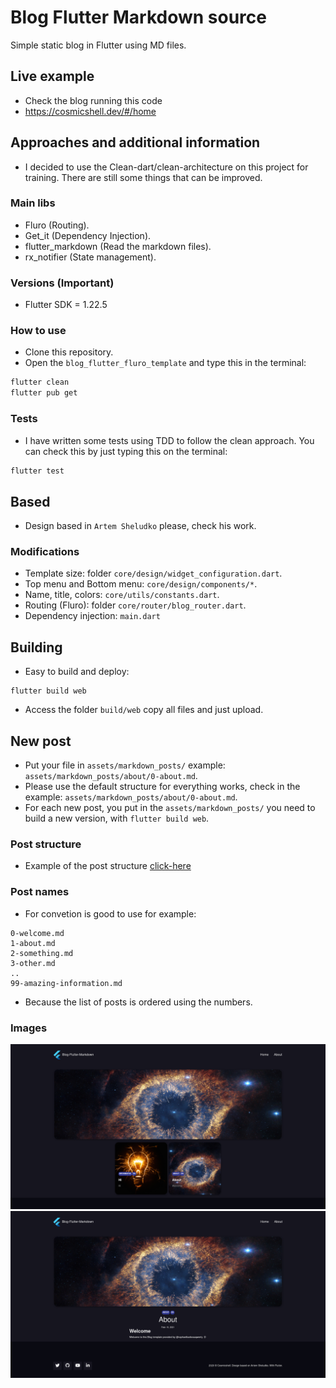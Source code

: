 # Blog Flutter Markdown source

Simple static blog in Flutter using MD files.
## Live example 
- Check the blog running this code
- https://cosmicshell.dev/#/home
## Approaches and additional information
- I decided to use the Clean-dart/clean-architecture on this project for training. There are still some things that can be improved.

### Main libs
- Fluro (Routing).
- Get_it (Dependency Injection).
- flutter_markdown (Read the markdown files).
- rx_notifier (State management).

### Versions (Important)
* Flutter SDK = 1.22.5

### How to use
- Clone this repository.
- Open the `blog_flutter_fluro_template` and type this in the terminal:
```bash
flutter clean
flutter pub get
```
### Tests
- I have written some tests using TDD to follow the clean approach. You can check this by just typing this on the terminal:
```bash
flutter test
```
## Based

- Design based in `Artem Sheludko` please, check his work.

### Modifications

- Template size: folder `core/design/widget_configuration.dart`.
- Top menu and Bottom menu: `core/design/components/*`.
- Name, title, colors: `core/utils/constants.dart`.
- Routing (Fluro): folder `core/router/blog_router.dart`.
- Dependency injection: `main.dart`

## Building
- Easy to build and deploy:
```
flutter build web
```
- Access the folder `build/web` copy all files and just upload.

## New post
- Put your file in `assets/markdown_posts/` example: `assets/markdown_posts/about/0-about.md`.
- Please use the default structure for everything works, check in the example: `assets/markdown_posts/about/0-about.md`.
- For each new post, you put in the `assets/markdown_posts/` you need to build a new version, with `flutter build web`.
### Post structure
- Example of the post structure [click-here](https://raw.githubusercontent.com/raphaelbarbosaqwerty/Blog-Flutter-web-markdown/main/blog_flutter_fluro_template/assets/markdown_posts/about/0-about.md)  

### Post names
- For convetion is good to use for example:
```
0-welcome.md
1-about.md
2-something.md
3-other.md
..
99-amazing-information.md
```
- Because the list of posts is ordered using the numbers.  
### Images
<img src="https://raw.githubusercontent.com/raphaelbarbosaqwerty/Blog-Flutter-web-markdown/main/images/example-one.png"> <img src="https://raw.githubusercontent.com/raphaelbarbosaqwerty/Blog-Flutter-web-markdown/main/images/example-two.png">
